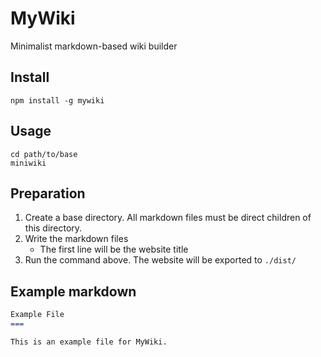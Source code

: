 # MyWiki
Minimalist markdown-based wiki builder

## Install
`npm install -g mywiki`

## Usage
```
cd path/to/base
miniwiki
```

## Preparation
1. Create a base directory. All markdown files must be direct children of this directory.
2. Write the markdown files
    - The first line will be the website title
3. Run the command above. The website will be exported to `./dist/`

## Example markdown
```markdown
Example File
===

This is an example file for MyWiki.
```
